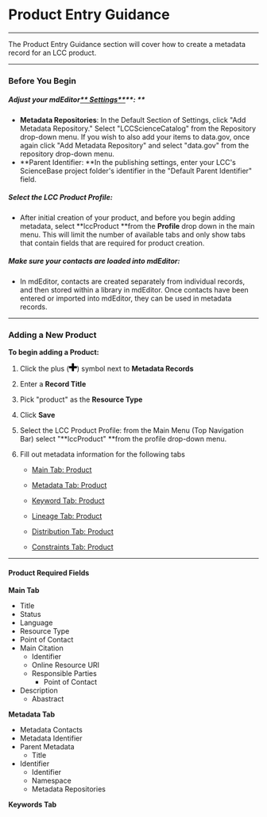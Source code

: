 # Product Entry Guidance

---

The Product Entry Guidance section will cover how to create a metadata record for an LCC product.

---

### Before You Begin

##### **Adjust your mdEditor**[** Settings**](/settings.md)**: **

* **Metadata Repositories**: In the Default Section of Settings, click "Add Metadata Repository." Select "LCCScienceCatalog" from the Repository drop-down menu. If you wish to also add your items to data.gov, once again click "Add Metadata Repository" and select "data.gov" from the repository drop-down menu.
* **Parent Identifier: **In the publishing settings, enter your LCC's ScienceBase project folder's identifier in the "Default Parent Identifier" field.

##### **Select the LCC Product Profile**:

* After initial creation of your product, and before you begin adding metadata, select **lccProduct **from the **Profile** drop down in the main menu. This will limit the number of available tabs and only show tabs that contain fields that are required for product creation.

##### **Make sure your contacts are loaded into mdEditor:**

* In mdEditor, contacts are created separately from individual records, and then stored within a library in mdEditor. Once contacts have been entered or imported into mdEditor, they can be used in metadata records.

---

### Adding a New Product

**To begin adding a Product:**

1. Click the plus \(![](/assets/symbol_plus_16.png)\) symbol next to **Metadata Records**
2. Enter a **Record Title**
3. Pick "product" as the **Resource Type**
4. Click **Save**
5. Select the LCC Product Profile: from the Main Menu \(Top Navigation Bar\) select "**lccProduct" **from the profile drop-down menu. 
6. Fill out metadata information for the following tabs

   * [Main Tab: Product](/product-entry-guidance/main-tab-product.md)

   * [Metadata Tab: Product](/product-entry-guidance/metadata-tab-product.md)

   * [Keyword Tab: Product](/product-entry-guidance/keyword-tab-product.md)

   * [Lineage Tab: Product](/product-entry-guidance/lineage.md)

   * [Distribution Tab: Product](/distribution.md)

   * [Constraints Tab: Product](/record-constraints.md)

---

#### **Product Required Fields**

**Main Tab**

* Title 
* Status
* Language
* Resource Type
* Point of Contact
* Main Citation
  * Identifier 
  * Online Resource URI
  * Responsible Parties
    * Point of Contact
* Description 
  * Abastract

**Metadata Tab**

* Metadata Contacts
* Metadata Identifier 
* Parent Metadata
  * Title
* Identifier
  * Identifier
  * Namespace
  * Metadata Repositories

**Keywords Tab**

